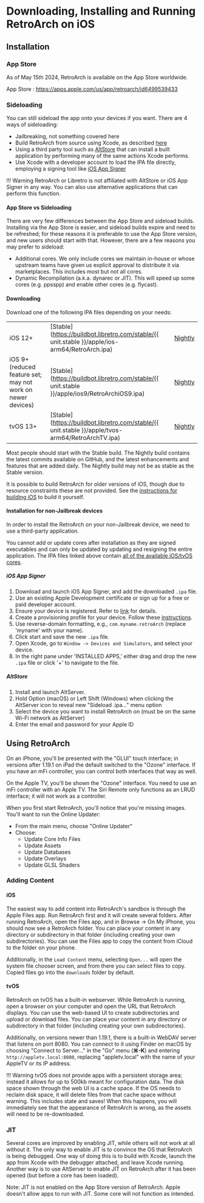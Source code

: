 # Downloading, Installing and Running RetroArch on iOS

## Installation

### App Store

As of May 15th 2024, RetroArch is available on the App Store worldwide.

App Store : https://apps.apple.com/us/app/retroarch/id6499539433

### Sideloading

You can still sideload the app onto your devices if you want. There are 4 ways of sideloading:

- Jailbreaking, not something covered here
- Build RetroArch from source using Xcode, as described [here](../development/retroarch/compilation/ios.md)
- Using a third party tool such as [AltStore](https://altstore.io/) that can install a built application by performing many of the same actions Xcode performs.
- Use Xcode with a developer account to load the IPA file directly, employing a signing tool like [iOS App Signer](https://www.iosappsigner.com/)

<!-- prettier-ignore -->
!!! Warning
    RetroArch or Libretro is not affiliated with AltStore or iOS App Signer in any way. You can also use alternative applications that can perform this function.

#### App Store vs Sideloading

There are very few differences between the App Store and sideload builds. Installing via the App Store is easier, and sideload builds expire and need to be refreshed; for these reasons it is preferable to use the App Store version, and new users should start with that. However, there are a few reasons you may prefer to sideload:

- Additional cores. We only include cores we maintain in-house or whose upstream teams have given us explicit approval to distribute it via marketplaces. This includes most but not all cores.
- Dynamic Recompilation (a.k.a. dynarec or JIT). This will speed up some cores (e.g. ppsspp) and enable other cores (e.g. flycast).

#### Downloading

Download one of the following IPA files depending on your needs:

|                                                             |                                                                                                   |                                                                                   |
| ----------------------------------------------------------- | ------------------------------------------------------------------------------------------------- | --------------------------------------------------------------------------------- |
| iOS 12+                                                     | [Stable](https://buildbot.libretro.com/stable/{{ unit.stable }}/apple/ios-arm64/RetroArch.ipa)    | [Nightly](https://buildbot.libretro.com/nightly/apple/ios-arm64/RetroArch.ipa)    |
| iOS 9+ (reduced feature set; may not work on newer devices) | [Stable](https://buildbot.libretro.com/stable/{{ unit.stable }}/apple/ios9/RetroArchiOS9.ipa)     | [Nightly](https://buildbot.libretro.com/nightly/apple/ios9/RetroArchiOS9.ipa)     |
| tvOS 13+                                                    | [Stable](https://buildbot.libretro.com/stable/{{ unit.stable }}/apple/tvos-arm64/RetroArchTV.ipa) | [Nightly](https://buildbot.libretro.com/nightly/apple/tvos-arm64/RetroArchTV.ipa) |

Most people should start with the Stable build. The Nightly build contains the latest commits available on GitHub, and the latest enhancements and features that are added daily. The Nightly build may not be as stable as the Stable version.

It is possible to build RetroArch for older versions of iOS, though due to resource constraints these are not provided. See the [instructions for building iOS](../development/retroarch/compilation/ios.md) to build it yourself.

#### Installation for non-Jailbreak devices

In order to install the RetroArch on your non-Jailbreak device, we need to use a third-party application.

You cannot add or update cores after installation as they are signed executables and can only be updated by updating and resigning the entire application. The IPA files linked above contain [all of the available iOS/tvOS cores](https://buildbot.libretro.com/nightly/apple/ios/latest/).

##### iOS App Signer

1. Download and launch iOS App Signer, and add the downloaded `.ipa` file.
2. Use an existing Apple Development certificate or sign up for a free or paid developer account.
3. Ensure your device is registered. Refer to [link](https://developer.apple.com/help/account/register-devices/register-a-single-device) for details.
4. Create a provisioning profile for your device. Follow these [instructions](https://developer.apple.com/help/account/manage-profiles/create-a-development-provisioning-profile).
5. Use reverse-domain formatting, e.g., `com.myname.retroArch` (replace 'myname' with your name).
6. Click start and save the new `.ipa` file.
7. Open Xcode, go to `Window -> Devices and Simulators`, and select your device.
8. In the right pane under 'INSTALLED APPS,' either drag and drop the new `.ipa` file or click '+' to navigate to the file.

##### AltStore

1. Install and launch AltServer.
1. Hold Option (macOS) or Left Shift (Windows) when clicking the AltServer icon to reveal new "Sideload .ipa…" menu option
1. Select the device you want to install RetroArch on (must be on the same Wi-Fi network as AltServer)
1. Enter the email and password for your Apple ID

## Using RetroArch

On an iPhone, you'll be presented with the "GLUI" touch interface; in versions after 1.19.1 on iPad the default switched to the "Ozone" interface. If you have an mFi controller, you can control both interfaces that way as well.

On the Apple TV, you'll be shown the "Ozone" interface. You need to use an mFi controller with an Apple TV. The Siri Remote only functions as an LRUD interface; it will not work as a controller.

When you first start RetroArch, you'll notice that you're missing images. You'll want to run the Online Updater:

- From the main menu, choose "Online Updater"
- Choose:
  - Update Core Info Files
  - Update Assets
  - Update Databases
  - Update Overlays
  - Update GLSL Shaders

### Adding Content

#### iOS

The easiest way to add content into RetroArch's sandbox is through the Apple Files app. Run RetroArch first and it will create several folders. After running RetroArch, open the Files app, and in Browse -> On My iPhone, you should now see a RetroArch folder. You can place your content in any directory or subdirectory in that folder (including creating your own subdirectories). You can use the Files app to copy the content from iCloud to the folder on your phone.

Additionally, in the `Load Content` menu, selecting `Open...` will open the system file chooser screen, and from there you can select files to copy. Copied files go into the `downloads` folder by default.

#### tvOS

RetroArch on tvOS has a built-in webserver. While RetroArch is running, open a browser on your computer and open the URL that RetroArch displays. You can use the web-based UI to create subdirectories and upload or download files. You can place your content in any directory or subdirectory in that folder (including creating your own subdirectories).

Additionally, on versions newer than 1.19.1, there is a built-in WebDAV server that listens on port 8080. You can connect to it using Finder on macOS by choosing "Connect to Server..." in the "Go" menu (**&#8984;-K**) and entering `http://appletv.local:8080`, replacing "appletv.local" with the name of your AppleTV or its IP address.

<!-- prettier-ignore -->
!!! Warning
    tvOS does not provide apps with a persistent storage area; instead it allows for up to 500kb meant for configuration data. The disk space shown through the web UI is a cache space. If the OS needs to reclaim disk space, it will delete files from that cache space without warning. This includes state and saves! When this happens, you will immediately see that the appearance of RetroArch is wrong, as the assets will need to be re-downloaded.

### JIT

Several cores are improved by enabling JIT, while others will not work at all without it. The only way to enable JIT is to convince the OS that RetroArch is being debugged. One way of doing this is to build with Xcode, launch the app from Xcode with the debugger attached, and leave Xcode running. Another way is to use AltServer to enable JIT on RetroArch after it has been opened (but before a core has been loaded).

Note: JIT is not enabled on the App Store version of RetroArch. Apple doesn't allow apps to run with JIT. Some core will not function as intended.
